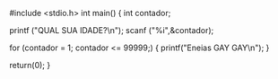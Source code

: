 #include <stdio.h>
int main()
{
    int contador;

 printf ("QUAL SUA IDADE?\n");
scanf ("%i",&contador);
  
  for (contador = 1; contador <= 99999;)
  {
    printf("Eneias GAY GAY\n");
  }
  
  return(0);
}
